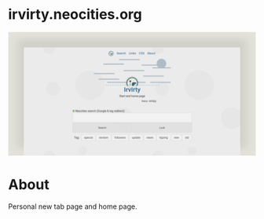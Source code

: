 # irvirty.neocities.org

![page with a light and dark theme and theme settings](/img/github-banner-settings.png) 

# About

Personal new tab page and home page.
